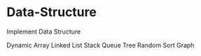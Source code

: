 # Data-Structure
Implement Data Structure

Dynamic Array
Linked List
Stack
Queue
Tree
Random
Sort
Graph

